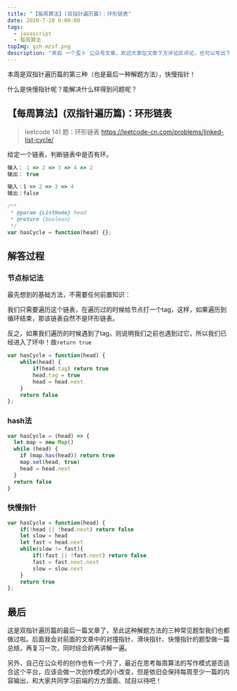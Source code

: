 ```yaml
---
title: "【每周算法】(双指针遍历篇)：环形链表"
date: 2020-7-20 8:00:00
tags:
  - javascript
  - 每周算法
topImg: gzh-mzsf.png
description: "来自 一个歪卜 公众号文章，欢迎大家在文章下方评论区评论，也可以写出下周题目的解题思路哦～"
---
```


本周是双指针遍历篇的第三种（也是最后一种解题方法），快慢指针！

什么是快慢指针呢？能解决什么样得到问题呢？



## 【每周算法】(双指针遍历篇)：环形链表

>leetcode 141 题：环形链表
>https://leetcode-cn.com/problems/linked-list-cycle/

给定一个链表，判断链表中是否有环。

```JavaScript
输入： 1 => 2 => 3 => 4 => 2
输出： true

输入：1 => 2 => 3 => 4
输出：false

/**
 * @param {ListNode} head
 * @return {boolean}
 */
var hasCycle = function(head) {};
```

## 解答过程

### 节点标记法

最先想到的基础方法，不需要任何前置知识：

我们只需要遍历这个链表，在遍历过的时候给节点打一个tag，这样，如果遍历到循环结束，那该链表自然不是环形链表。

反之，如果我们遍历的时候遇到了tag，则说明我们之前也遇到过它，所以我们已经进入了环中！故`return true`

```javascript
var hasCycle = function(head) {
    while(head) {
        if(head.tag) return true
        head.tag = true
        head = head.next
    }
    return false
};
```

### hash法

```javascript
var hasCycle = (head) => {
  let map = new Map()
  while (head) {
    if (map.has(head)) return true
    map.set(head, true)
    head = head.next
  }
  return false
}
```

### 快慢指针

```javascript
var hasCycle = function(head) {
    if(!head || !head.next) return false
    let slow = head
    let fast = head.next
    while(slow != fast){
        if(!fast || !fast.next) return false
        fast = fast.next.next
        slow = slow.next
    }
    return true
};
```

## 最后

这是双指针遍历篇的最后一篇文章了，至此这种解题方法的三种常见题型我们也都做过啦。后面我会对前面的文章中的对撞指针、滑块指针、快慢指针的题型做一篇总结，再复习一次，同时综合的再讲解一遍。

另外，自己在公众号的创作也有一个月了，最近在思考每周算法的写作模式是否适合这个平台，应该会做一次创作模式的小改变，但是依旧会保持每周至少一篇的内容输出，和大家共同学习前端的方方面面、拭目以待吧！
